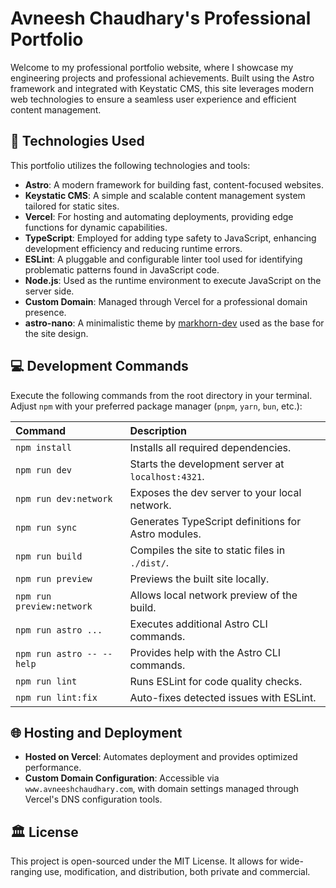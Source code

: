 # Avneesh Chaudhary's Professional Portfolio

Welcome to my professional portfolio website, where I showcase my engineering projects and professional achievements. Built using the Astro framework and integrated with Keystatic CMS, this site leverages modern web technologies to ensure a seamless user experience and efficient content management.

## 🚀 Technologies Used

This portfolio utilizes the following technologies and tools:

- **Astro**: A modern framework for building fast, content-focused websites.
- **Keystatic CMS**: A simple and scalable content management system tailored for static sites.
- **Vercel**: For hosting and automating deployments, providing edge functions for dynamic capabilities.
- **TypeScript**: Employed for adding type safety to JavaScript, enhancing development efficiency and reducing runtime errors.
- **ESLint**: A pluggable and configurable linter tool used for identifying problematic patterns found in JavaScript code.
- **Node.js**: Used as the runtime environment to execute JavaScript on the server side.
- **Custom Domain**: Managed through Vercel for a professional domain presence.
- **astro-nano**: A minimalistic theme by [markhorn-dev](https://github.com/markhorn-dev) used as the base for the site design.

## 💻 Development Commands

Execute the following commands from the root directory in your terminal. Adjust `npm` with your preferred package manager (`pnpm`, `yarn`, `bun`, etc.):

| Command                   | Description                                         |
| :------------------------ | :-------------------------------------------------- |
| `npm install`             | Installs all required dependencies.                 |
| `npm run dev`             | Starts the development server at `localhost:4321`.  |
| `npm run dev:network`     | Exposes the dev server to your local network.       |
| `npm run sync`            | Generates TypeScript definitions for Astro modules. |
| `npm run build`           | Compiles the site to static files in `./dist/`.     |
| `npm run preview`         | Previews the built site locally.                    |
| `npm run preview:network` | Allows local network preview of the build.          |
| `npm run astro ...`       | Executes additional Astro CLI commands.             |
| `npm run astro -- --help` | Provides help with the Astro CLI commands.          |
| `npm run lint`            | Runs ESLint for code quality checks.                |
| `npm run lint:fix`        | Auto-fixes detected issues with ESLint.             |

## 🌐 Hosting and Deployment

- **Hosted on Vercel**: Automates deployment and provides optimized performance.
- **Custom Domain Configuration**: Accessible via `www.avneeshchaudhary.com`, with domain settings managed through Vercel's DNS configuration tools.

## 🏛️ License

This project is open-sourced under the MIT License. It allows for wide-ranging use, modification, and distribution, both private and commercial.

